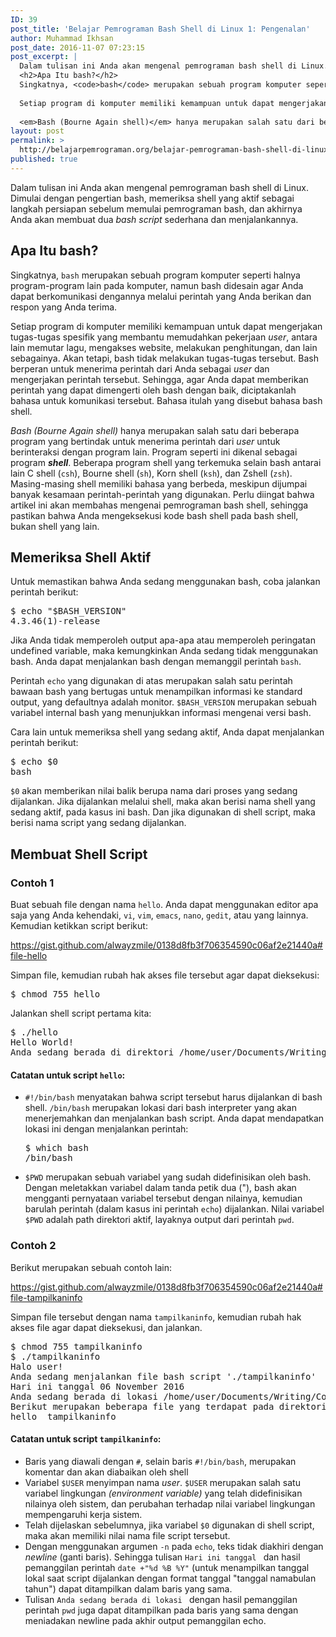```yaml
---
ID: 39
post_title: 'Belajar Pemrograman Bash Shell di Linux 1: Pengenalan'
author: Muhammad Ikhsan
post_date: 2016-11-07 07:23:15
post_excerpt: |
  Dalam tulisan ini Anda akan mengenal pemrograman bash shell di Linux. Dimulai dengan pengertian bash, memeriksa shell yang aktif sebagai langkah persiapan sebelum memulai pemrograman bash, dan akhirnya Anda akan membuat dua <em>bash script</em> sederhana dan menjalankannya.
  <h2>Apa Itu bash?</h2>
  Singkatnya, <code>bash</code> merupakan sebuah program komputer seperti halnya program-program lain pada komputer, namun bash didesain agar Anda dapat berkomunikasi dengannya melalui perintah yang Anda berikan dan respon yang Anda terima.
  
  Setiap program di komputer memiliki kemampuan untuk dapat mengerjakan tugas-tugas spesifik yang membantu memudahkan pekerjaan <em>user</em>, antara lain memutar lagu, mengakses website, melakukan penghitungan, dan lain sebagainya. Akan tetapi, bash tidak melakukan tugas-tugas tersebut. Bash berperan untuk menerima perintah dari Anda sebagai <em>user</em> dan mengerjakan perintah tersebut. Sehingga, agar Anda dapat memberikan perintah yang dapat dimengerti oleh bash dengan baik, diciptakanlah bahasa untuk komunikasi tersebut. Bahasa itulah yang disebut bahasa bash shell.
  
  <em>Bash (Bourne Again shell)</em> hanya merupakan salah satu dari beberapa program yang bertindak untuk menerima perintah dari <em>user</em> untuk berinteraksi dengan program lain. Program seperti ini dikenal sebagai program <strong><em>shell</em></strong>. Beberapa program shell yang terkemuka selain bash antarai lain C shell (<code>csh</code>), Bourne shell (<code>sh</code>), Korn shell (<code>ksh</code>), dan Zshell (<code>zsh</code>). Masing-masing shell memiliki bahasa yang berbeda, meskipun dijumpai banyak kesamaan perintah-perintah yang digunakan. Perlu diingat bahwa artikel ini akan membahas mengenai pemrograman bash shell, sehingga pastikan bahwa Anda mengeksekusi kode bash shell pada bash shell, bukan shell yang lain.
layout: post
permalink: >
  http://belajarpemrograman.org/belajar-pemrograman-bash-shell-di-linux-1-pengenalan/
published: true
---
```

Dalam tulisan ini Anda akan mengenal pemrograman bash shell di Linux. Dimulai dengan pengertian bash, memeriksa shell yang aktif sebagai langkah persiapan sebelum memulai pemrograman bash, dan akhirnya Anda akan membuat dua <em>bash script</em> sederhana dan menjalankannya.
<h2>Apa Itu bash?</h2>
Singkatnya, <code>bash</code> merupakan sebuah program komputer seperti halnya program-program lain pada komputer, namun bash didesain agar Anda dapat berkomunikasi dengannya melalui perintah yang Anda berikan dan respon yang Anda terima.

Setiap program di komputer memiliki kemampuan untuk dapat mengerjakan tugas-tugas spesifik yang membantu memudahkan pekerjaan <em>user</em>, antara lain memutar lagu, mengakses website, melakukan penghitungan, dan lain sebagainya. Akan tetapi, bash tidak melakukan tugas-tugas tersebut. Bash berperan untuk menerima perintah dari Anda sebagai <em>user</em> dan mengerjakan perintah tersebut. Sehingga, agar Anda dapat memberikan perintah yang dapat dimengerti oleh bash dengan baik, diciptakanlah bahasa untuk komunikasi tersebut. Bahasa itulah yang disebut bahasa bash shell.

<em>Bash (Bourne Again shell)</em> hanya merupakan salah satu dari beberapa program yang bertindak untuk menerima perintah dari <em>user</em> untuk berinteraksi dengan program lain. Program seperti ini dikenal sebagai program <strong><em>shell</em></strong>. Beberapa program shell yang terkemuka selain bash antarai lain C shell (<code>csh</code>), Bourne shell (<code>sh</code>), Korn shell (<code>ksh</code>), dan Zshell (<code>zsh</code>). Masing-masing shell memiliki bahasa yang berbeda, meskipun dijumpai banyak kesamaan perintah-perintah yang digunakan. Perlu diingat bahwa artikel ini akan membahas mengenai pemrograman bash shell, sehingga pastikan bahwa Anda mengeksekusi kode bash shell pada bash shell, bukan shell yang lain.
<h2>Memeriksa Shell Aktif</h2>
Untuk memastikan bahwa Anda sedang menggunakan bash, coba jalankan perintah berikut:
<pre>$ echo "$BASH_VERSION"
4.3.46(1)-release</pre>
Jika Anda tidak memperoleh output apa-apa atau memperoleh peringatan undefined variable, maka kemungkinkan Anda sedang tidak menggunakan bash. Anda dapat menjalankan bash dengan memanggil perintah <code>bash</code>.

Perintah <code>echo</code> yang digunakan di atas merupakan salah satu perintah bawaan bash yang bertugas untuk menampilkan informasi ke standard output, yang defaultnya adalah monitor. <code>$BASH_VERSION</code> merupakan sebuah variabel internal bash yang menunjukkan informasi mengenai versi bash.

Cara lain untuk memeriksa shell yang sedang aktif, Anda dapat menjalankan perintah berikut:
<pre>$ echo $0
bash</pre>
<code>$0</code> akan memberikan nilai balik berupa nama dari proses yang sedang dijalankan. Jika dijalankan melalui shell, maka akan berisi nama shell yang sedang aktif, pada kasus ini bash. Dan jika digunakan di shell script, maka berisi nama script yang sedang dijalankan.
<h2>Membuat Shell Script</h2>
<h3>Contoh 1</h3>
Buat sebuah file dengan nama <code>hello</code>. Anda dapat menggunakan editor apa saja yang Anda kehendaki, <code>vi</code>, <code>vim</code>, <code>emacs</code>, <code>nano</code>, <code>gedit</code>, atau yang lainnya. Kemudian ketikkan script berikut:

https://gist.github.com/alwayzmile/0138d8fb3f706354590c06af2e21440a#file-hello

Simpan file, kemudian rubah hak akses file tersebut agar dapat dieksekusi:
<pre>$ chmod 755 hello</pre>
Jalankan shell script pertama kita:
<pre>$ ./hello
Hello World!
Anda sedang berada di direktori /home/user/Documents/Writing/Code/bash</pre>
<h4><strong>Catatan untuk script <code>hello</code>:</strong></h4>
<ul>
 	<li><code>#!/bin/bash</code> menyatakan bahwa script tersebut harus dijalankan di bash shell. <code>/bin/bash</code> merupakan lokasi dari bash interpreter yang akan menerjemahkan dan menjalankan bash script. Anda dapat mendapatkan lokasi ini dengan menjalankan perintah:
<pre>$ which bash
/bin/bash</pre>
</li>
 	<li><code>$PWD</code> merupakan sebuah variabel yang sudah didefinisikan oleh bash. Dengan meletakkan variabel dalam tanda petik dua ("), bash akan mengganti pernyataan variabel tersebut dengan nilainya, kemudian barulah perintah (dalam kasus ini perintah <code>echo</code>) dijalankan. Nilai variabel <code>$PWD</code> adalah path direktori aktif, layaknya output dari perintah <code>pwd</code>.</li>
</ul>
<h3>Contoh 2</h3>
Berikut merupakan sebuah contoh lain:

https://gist.github.com/alwayzmile/0138d8fb3f706354590c06af2e21440a#file-tampilkaninfo

Simpan file tersebut dengan nama <code>tampilkaninfo</code>, kemudian rubah hak akses file agar dapat dieksekusi, dan jalankan.
<pre>$ chmod 755 tampilkaninfo
$ ./tampilkaninfo
Halo user!
Anda sedang menjalankan file bash script './tampilkaninfo'
Hari ini tanggal 06 November 2016
Anda sedang berada di lokasi /home/user/Documents/Writing/Code/bash
Berikut merupakan beberapa file yang terdapat pada direktori aktif:
hello  tampilkaninfo</pre>
<h4>Catatan untuk script <code>tampilkaninfo</code>:</h4>
<ul>
 	<li>Baris yang diawali dengan <code>#</code>, selain baris <code>#!/bin/bash</code>, merupakan komentar dan akan diabaikan oleh shell</li>
 	<li>Variabel <code>$USER</code> menyimpan nama <em>user</em>. <code>$USER</code> merupakan salah satu variabel lingkungan <em>(environment variable)</em> yang telah didefinisikan nilainya oleh sistem, dan perubahan terhadap nilai variabel lingkungan mempengaruhi kerja sistem.</li>
 	<li>Telah dijelaskan sebelumnya, jika variabel <code>$0</code> digunakan di shell script, maka akan memiliki nilai nama file script tersebut.</li>
 	<li>Dengan menggunakan argumen <code>-n</code> pada <code>echo</code>, teks tidak diakhiri dengan <em>newline</em> (ganti baris). Sehingga tulisan <code>Hari ini tanggal </code> dan hasil pemanggilan perintah <code>date +"%d %B %Y"</code> (untuk menampilkan tanggal lokal saat script dijalankan dengan format tanggal "tanggal namabulan tahun") dapat ditampilkan dalam baris yang sama.</li>
 	<li>Tulisan <code>Anda sedang berada di lokasi </code> dengan hasil pemanggilan perintah <code>pwd</code> juga dapat ditampilkan pada baris yang sama dengan meniadakan newline pada akhir output pemanggilan echo.</li>
</ul>